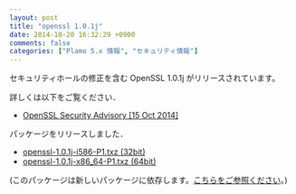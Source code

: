 ```yaml
---
layout: post
title: "openssl 1.0.1j"
date: 2014-10-20 16:32:29 +0900
comments: false
categories: ["Plamo 5.x 情報", "セキュリティ情報"]
---
```


セキュリティホールの修正を含む OpenSSL 1.0.1j がリリースされています。

詳しくは以下をご覧ください．

* [OpenSSL Security Advisory [15 Oct 2014]](https://www.openssl.org/news/secadv_20141015.txt)

パッケージをリリースしました．

* [openssl-1.0.1j-i586-P1.txz (32bit)](ftp://plamo.linet.gr.jp/pub/Plamo-5.x/x86/plamo/00_base/openssl-1.0.1j-i586-P1.txz)
* [openssl-1.0.1j-x86_64-P1.txz (64bit)](ftp://plamo.linet.gr.jp/pub/Plamo-5.x/x86_64/plamo/00_base/openssl-1.0.1j-x86_64-P1.txz)

(このパッケージは新しいパッケージに依存します。[こちらをご参照ください](/blog/2014/08/05/glibc-gcc/)。)
